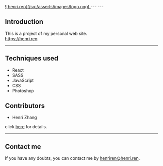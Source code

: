 <a href="https://henri.ren">
![henri.ren](/src/asserts/images/logo.png)
</a>
---
---

## Introduction
  This is a project of my personal web site.
  <br>
  <a href="https://henri.ren">https://henri.ren</a>

---

## Techniques used
  * React
  * SASS
  * JavaScript
  * CSS
  * Photoshop

## Contributors
  * Henri Zhang

  click <a href="https://github.com/LikedBlack/henri/graphs/contributors">here</a> for details.

---

## Contact me
  If you have any doubts, you can contact me by <a href="mailto:henriren@henri.ren">henriren@henri.ren</a>.

